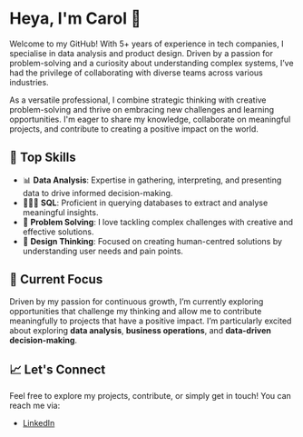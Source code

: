 # Heya, I'm Carol 👋

Welcome to my GitHub! With 5+ years of experience in tech companies, I specialise in data analysis and product design. Driven by a passion for problem-solving and a curiosity about understanding complex systems, I’ve had the privilege of collaborating with diverse teams across various industries.

As a versatile professional, I combine strategic thinking with creative problem-solving and thrive on embracing new challenges and learning opportunities. I'm eager to share my knowledge, collaborate on meaningful projects, and contribute to creating a positive impact on the world.

## 🔧 Top Skills
- 📊 **Data Analysis**: Expertise in gathering, interpreting, and presenting data to drive informed decision-making.
- 👩🏻‍💻 **SQL**: Proficient in querying databases to extract and analyse meaningful insights.
- 🔎 **Problem Solving**: I love tackling complex challenges with creative and effective solutions.
- 💭 **Design Thinking**: Focused on creating human-centred solutions by understanding user needs and pain points.

## 🌱 Current Focus
Driven by my passion for continuous growth, I’m currently exploring opportunities that challenge my thinking and allow me to contribute meaningfully to projects that have a positive impact. I’m particularly excited about exploring **data analysis**, **business operations**, and **data-driven decision-making**.

## 📈 Let's Connect

Feel free to explore my projects, contribute, or simply get in touch! You can reach me via:
- [LinkedIn](https://www.linkedin.com/in/carolina-ciardi-romeo/)

